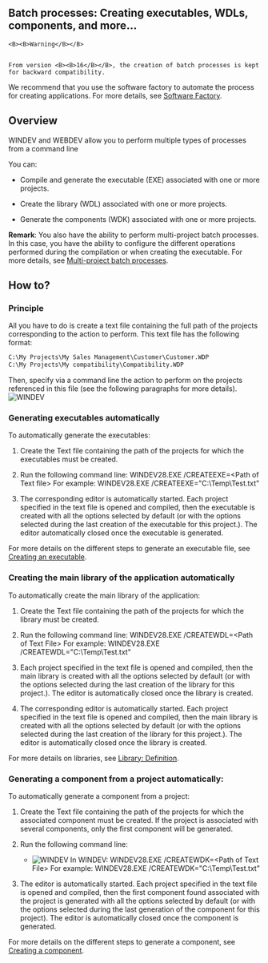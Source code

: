 
## Batch processes: Creating executables, WDLs, components, and more...
			






	<B><B>Warning</B></B>

	From version <B><B>16</B></B>, the creation of batch processes is kept for backward compatibility. 
We recommend that you use the software factory to automate the process for creating applications. For more details, see [Software Factory](../Editeurs/1000019563.md).



<a name="NOTE1"></a>
<a name="NOTE1_1"></a>


## Overview
<a name="overview_ELTTEXTE000178"></a>
WINDEV and WEBDEV allow you to perform multiple types of processes from a command line

You can:

- Compile and generate the executable (EXE) associated with one or more projects.

- Create the library (WDL) associated with one or more projects.

- Generate the components (WDK) associated with one or more projects.






**Remark**: You also have the ability to perform multi-project batch processes. In this case, you have the ability to configure the different operations performed during the compilation or when creating the executable. For more details, see [Multi-project batch processes](../Editeurs/2020013.md). 

<a name="NOTE2"></a>


## How to?
<a name="how_ELTTEXTE000202"></a>


### Principle
<a name="principle_ELTPARAGRAPHE000041"></a>

All you have to do is create a text file containing the full path of the projects corresponding to the action to perform. This text file has the following format:


```txt
C:\My Projects\My Sales Management\Customer\Customer.WDP
C:\My Projects\My compatibility\Compatibility.WDP
```


Then, specify via a command line the action to perform on the projects referenced in this file (see the following paragraphs for more details).
<a name="NOTE2_2"></a>
![WINDEV](https://doc.pcsoft.fr/ext/images/us/WD.png) 

### Generating executables automatically
<a name="generating_executables_automatically_ELTPARAGRAPHE000054"></a>

To automatically generate the executables:

1. Create the Text file containing the path of the projects for which the executables must be created.

2. Run the following command line: WINDEV28.EXE /CREATEEXE=&lt;Path of Text file&gt;
	For example: WINDEV28.EXE /CREATEEXE="C:\\Temp\\Test.txt"

3. The corresponding editor is automatically started. Each project specified in the text file is opened and compiled, then the executable is created with all the options selected by default (or with the options selected during the last creation of the executable for this project.). The editor automatically closed once the executable is generated.




For more details on the different steps to generate an executable file, see [Creating an executable](../Editeurs/2025002.md).
<a name="NOTE2_3"></a>


### Creating the main library of the application automatically 
<a name="creating_the_main_library_the_application_automatically_ELTPARAGRAPHE000076"></a>

To automatically create the main library of the application:

1. Create the Text file containing the path of the projects for which the library must be created.

2. Run the following command line:
	WINDEV28.EXE /CREATEWDL=&lt;Path of Text File&gt;
	For example: WINDEV28.EXE /CREATEWDL="C:\\Temp\\Test.txt"

3. Each project specified in the text file is opened and compiled, then the main library is created with all the options selected by default (or with the options selected during the last creation of the library for this project.). The editor is automatically closed once the library is created.

4. The corresponding editor is automatically started. Each project specified in the text file is opened and compiled, then the main library is created with all the options selected by default (or with the options selected during the last creation of the library for this project.). The editor is automatically closed once the library is created.




For more details on libraries, see [Library: Definition](../Editeurs/2030022.md).
<a name="NOTE2_4"></a>


### Generating a component from a project automatically:
<a name="generating_component_from_project_automatically_ELTPARAGRAPHE000101"></a>

To automatically generate a component from a project:

1. Create the Text file containing the path of the projects for which the associated component must be created. If the project is associated with several components, only the first component will be generated.

2. Run the following command line:

	- ![WINDEV](https://doc.pcsoft.fr/ext/images/us/WD.png) In WINDEV:
			WINDEV28.EXE /CREATEWDK=&lt;Path of Text File&gt;
			For example: WINDEV28.EXE /CREATEWDK="C:\\Temp\\Test.txt"




3. The editor is automatically started. Each project specified in the text file is opened and compiled, then the first component found associated with the project is generated with all the options selected by default (or with the options selected during the last generation of the component for this project). The editor is automatically closed once the component is generated.




For more details on the different steps to generate a component, see [Creating a component](../Editeurs/2014002.md).


